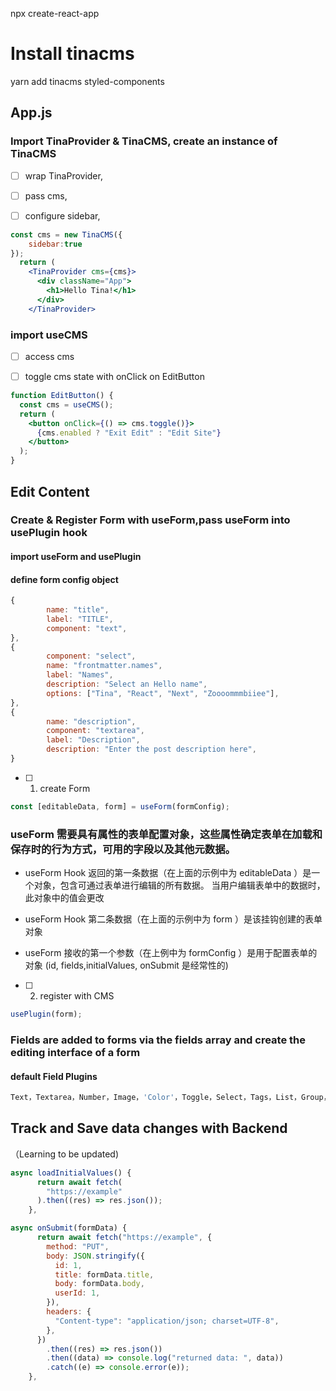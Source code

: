 npx create-react-app

# Install tinacms

yarn add tinacms styled-components

## App.js

### Import TinaProvider & TinaCMS, create an instance of TinaCMS

- [ ] wrap TinaProvider,

- [ ] pass cms,

- [ ] configure sidebar,

```jsx
const cms = new TinaCMS({
    sidebar:true
});
  return (
    <TinaProvider cms={cms}>
      <div className="App">
        <h1>Hello Tina!</h1>
      </div>
    </TinaProvider>
```

### import useCMS

- [ ] access cms

- [ ] toggle cms state with onClick on EditButton

```jsx
function EditButton() {
  const cms = useCMS();
  return (
    <button onClick={() => cms.toggle()}>
      {cms.enabled ? "Exit Edit" : "Edit Site"}
    </button>
  );
}
```

## Edit Content

### Create & Register Form with useForm,pass useForm into usePlugin hook

#### import useForm and usePlugin

#### define form config object

```jsx
{
        name: "title",
        label: "TITLE",
        component: "text",
},
{
        component: "select",
        name: "frontmatter.names",
        label: "Names",
        description: "Select an Hello name",
        options: ["Tina", "React", "Next", "Zoooommmbiiee"],
},
{
        name: "description",
        component: "textarea",
        label: "Description",
        description: "Enter the post description here",
}
```

- [ ] 1. create Form

```jsx
const [editableData, form] = useForm(formConfig);
```

### useForm 需要具有属性的表单配置对象，这些属性确定表单在加载和保存时的行为方式，可用的字段以及其他元数据。

- useForm Hook 返回的第一条数据（在上面的示例中为 editableData ）是一个对象，包含可通过表单进行编辑的所有数据。 当用户编辑表单中的数据时，此对象中的值会更改

- useForm Hook 第二条数据（在上面的示例中为 form ）是该挂钩创建的表单对象

- useForm 接收的第一个参数（在上例中为 formConfig ）是用于配置表单的对象 (id, fields,initialValues, onSubmit 是经常性的)

- [ ] 2. register with CMS

```jsx
usePlugin(form);
```

### Fields are added to forms via the fields array and create the editing interface of a form

#### default Field Plugins

```jsx
Text，Textarea，Number，Image，'Color'，Toggle，Select，Tags，List，Group，Group List，Blocks
```

## Track and Save data changes with Backend

（Learning to be updated)

```jsx
async loadInitialValues() {
      return await fetch(
        "https://example"
      ).then((res) => res.json());
    },
```

```jsx
async onSubmit(formData) {
      return await fetch("https://example", {
        method: "PUT",
        body: JSON.stringify({
          id: 1,
          title: formData.title,
          body: formData.body,
          userId: 1,
        }),
        headers: {
          "Content-type": "application/json; charset=UTF-8",
        },
      })
        .then((res) => res.json())
        .then((data) => console.log("returned data: ", data))
        .catch((e) => console.error(e));
    },
```
